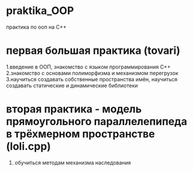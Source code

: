# praktika_OOP
практика по ооп на C++

# первая большая практика (tovari)

1.введение в ООП, знакомство с языком программирования C++
2.знакомство с основами полиморфизма и механизмом перегрузок
3.научиться создавать собственные пространства имён, научиться создавать статические и динамические библиотеки

# вторая практика - модель прямоугольного параллелепипеда в трёхмерном пространстве (loli.cpp)
1. обучиться методам механизма наследования
